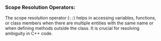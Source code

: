 

### Scope Resolution Operators:
The scope resolution operator (`::`) helps in accessing variables, functions, or class members when there are multiple entities with the same name or when defining methods outside the class. It is crucial for resolving ambiguity in C++ code.
